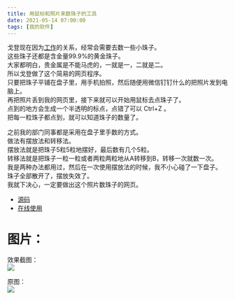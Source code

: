 ```yaml
---
title: 用鼠标和照片来数珠子的工具
date: 2021-05-14 07:00:00
tags: [我的软件]
---
```

戈登现在因为[工作](https://weibo.com/5977985000/K9aIJDdTU)的关系，经常会需要去数一些小珠子。  
这些珠子还都是含金量99.9%的黄金珠子。  
大家都明白，贵金属是不能马虎的，一就是一，二就是二。  
所以戈登做了这个简易的网页程序。  
只要把珠子平铺在盘子里，用手机拍照，然后随便用微信钉钉什么的把照片发到电脑上。  
再把照片丢到我的网页里，接下来就可以开始用鼠标去点珠子了。  
点到的地方会生成一个半透明的标点，点错了可以 Ctrl+Z 。   
把每一粒珠子都点到，就可以知道珠子的数量了。  

之前我的部门同事都是采用在盘子里手数的方式。   
做法有摆放法和转移法。    
摆放法就是把珠子5粒5粒地摆好，最后数有几个5粒。    
转移法就是把珠子一粒一粒或者两粒两粒地从A转移到B，转移一次就数一次。   
我是两种办法都用过，然后在一次使用摆放法的时候，我不小心碰了一下盘子。    
珠子全部散开了，摆放失效了。   
我就下决心，一定要做出这个照片数珠子的网页。   

- [源码](https://github.com/gordonwalkedby/pointcounter)   
- [在线使用](https://pct.walkedby.com/)   

# 图片：
效果截图：  
![](https://z3.ax1x.com/2021/05/12/gdJ5M4.png)   

原图：    
![](https://z3.ax1x.com/2021/05/12/gdJWGT.png)   


